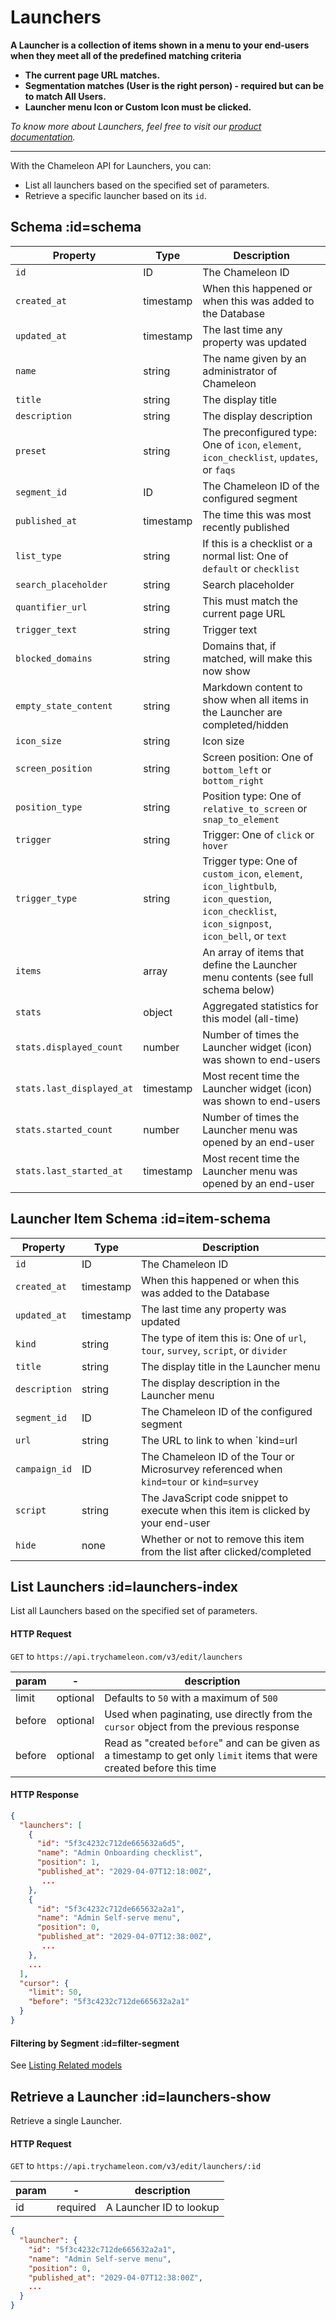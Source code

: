 # Launchers

**A Launcher is a collection of items shown in a menu to your end-users when they meet all of the predefined matching criteria**

 - **The current page URL matches.**
 - **Segmentation matches (User is the right person) - required but can be to match All Users.**
 - **Launcher menu Icon or Custom Icon must be clicked.**



*To know more about Launchers, feel free to visit our [product documentation](https://help.trychameleon.com/en/collections/1587145-launchers).*

---



With the Chameleon API for Launchers, you can:

- List all launchers based on the specified set of parameters.
- Retrieve a specific launcher based on its `id`.



## Schema :id=schema

| Property                  | Type      | Description                                                  |
| ------------------------- | --------- | ------------------------------------------------------------ |
| `id`                      | ID        | The Chameleon ID                                             |
| `created_at`              | timestamp | When this happened or when this was added to the Database    |
| `updated_at`              | timestamp | The last time any property was updated                       |
| `name`                    | string    | The name given by an administrator of Chameleon              |
| `title`                   | string    | The display title                                            |
| `description`             | string    | The display description                                      |
| `preset`                  | string    | The preconfigured type: One of `icon`, `element`, `icon_checklist`, `updates`, or `faqs` |
| `segment_id`              | ID        | The Chameleon ID of the configured segment                   |
| `published_at`            | timestamp | The time this was most recently published                    |
| `list_type`               | string    | If this is a checklist or a normal list: One of `default` or `checklist` |
| `search_placeholder`      | string    | Search placeholder                                           |
| `quantifier_url`          | string    | This must match the current page URL                         |
| `trigger_text`            | string    | Trigger text                                                 |
| `blocked_domains`         | string    | Domains that, if matched, will make this now show            |
| `empty_state_content`     | string    | Markdown content to show when all items in the Launcher are completed/hidden |
| `icon_size`               | string    | Icon size                                                    |
| `screen_position`         | string    | Screen position: One of `bottom_left` or `bottom_right`      |
| `position_type`           | string    | Position type: One of `relative_to_screen` or `snap_to_element` |
| `trigger`                 | string    | Trigger: One of `click` or `hover`                           |
| `trigger_type`            | string    | Trigger type: One of `custom_icon`, `element`, `icon_lightbulb`, `icon_question`, `icon_checklist`, `icon_signpost`, `icon_bell`, or `text` |
| `items`                   | array     | An array of items that define the Launcher menu contents (see full schema below) |
| `stats`                   | object    | Aggregated statistics for this model (all-time)              |
| `stats.displayed_count`   | number    | Number of times the Launcher widget (icon) was shown to end-users |
| `stats.last_displayed_at` | timestamp | Most recent time the Launcher widget (icon) was shown to end-users |
| `stats.started_count`     | number    | Number of times the Launcher menu was opened by an end-user  |
| `stats.last_started_at`   | timestamp | Most recent time the Launcher menu was opened by an end-user |

## Launcher Item Schema :id=item-schema

| Property      | Type      | Description                                                  |
| ------------- | --------- | ------------------------------------------------------------ |
| `id`          | ID        | The Chameleon ID                                             |
| `created_at`  | timestamp | When this happened or when this was added to the Database    |
| `updated_at`  | timestamp | The last time any property was updated                       |
| `kind`        | string    | The type of item this is: One of `url`, `tour`, `survey`, `script`, or `divider` |
| `title`       | string    | The display title in the Launcher menu                       |
| `description` | string    | The display description in the Launcher menu                 |
| `segment_id`  | ID        | The Chameleon ID of the configured segment                   |
| `url`         | string    | The URL to link to when `kind=url                            |
| `campaign_id` | ID        | The Chameleon ID of the Tour or Microsurvey referenced when `kind=tour` or `kind=survey` |
| `script`      | string    | The JavaScript code snippet to execute when this item is clicked by your end-user |
| `hide`        | none      | Whether or not to remove this item from the list after clicked/completed |

## List Launchers :id=launchers-index

List all Launchers based on the specified set of parameters.

#### HTTP Request

`GET` to `https://api.trychameleon.com/v3/edit/launchers`

| param  | -        | description                                                  |
| ------ | -------- | ------------------------------------------------------------ |
| limit  | optional | Defaults to `50` with a maximum of `500`                     |
| before | optional | Used when paginating, use directly from the `cursor` object from the previous response |
| before | optional | Read as "created `before`" and can be given as a timestamp to get only `limit` items that were created before this time |

#### HTTP Response

```json
{
  "launchers": [
    {
      "id": "5f3c4232c712de665632a6d5",
      "name": "Admin Onboarding checklist",
      "position": 1,
      "published_at": "2029-04-07T12:18:00Z",
       ...
    },
    {
      "id": "5f3c4232c712de665632a2a1",
      "name": "Admin Self-serve menu",
      "position": 0,
      "published_at": "2029-04-07T12:38:00Z",
       ...
    },
    ...
  ],
  "cursor": {
    "limit": 50,
    "before": "5f3c4232c712de665632a2a1"
  }
}
```

#### Filtering by Segment :id=filter-segment

See [Listing Related models](apis/segments.md?id=segment-experiences-index)

## Retrieve a Launcher :id=launchers-show

Retrieve a single Launcher.

#### HTTP Request

`GET` to `https://api.trychameleon.com/v3/edit/launchers/:id`

| param | - | description |
|---|---|---|
| id | required | A Launcher ID to lookup

```json
{
  "launcher": {
    "id": "5f3c4232c712de665632a2a1",
    "name": "Admin Self-serve menu",
    "position": 0,
    "published_at": "2029-04-07T12:38:00Z",
    ...
  }
}
```
